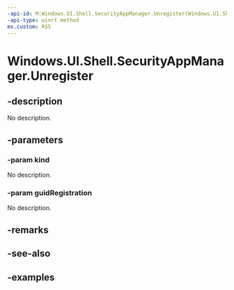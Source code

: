 ```yaml
---
-api-id: M:Windows.UI.Shell.SecurityAppManager.Unregister(Windows.UI.Shell.SecurityAppKind,System.Guid)
-api-type: winrt method
ms.custom: RS5
---
```


<!-- Method syntax.
public void SecurityAppManager.Unregister(SecurityAppKind kind, Guid guidRegistration)
-->

# Windows.UI.Shell.SecurityAppManager.Unregister

## -description

No description.

## -parameters
### -param kind

No description.
### -param guidRegistration

No description.

## -remarks

## -see-also

## -examples

